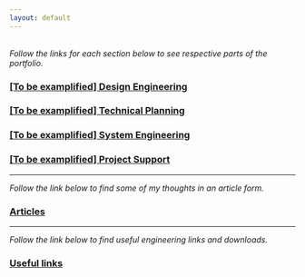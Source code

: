 ```yaml
---
layout: default
---
```


<br> 
<em>Follow the links for each section below to see respective parts of the portfolio.</em>

<!---##
### Reshaping

Reshaping is what I call rethinking through AM. 
Additive manufacturing and topology optimization of mining parts. 
-->

### <a href="https://hvleifsson.github.io/Design_Engineering">[To be examplified] Design Engineering</a>

### <a href="https://hvleifsson.github.io/Technical_Planning">[To be examplified] Technical Planning</a>

### <a href="https://hvleifsson.github.io/syst_eng">[To be examplified] System Engineering</a>

### <a href="https://hvleifsson.github.io/Project_Support">[To be examplified] Project Support</a>


<!---##
### Technical Writing

### Technical Advisory
-->

------------------------------------------------------------------------------------------------------------------------------------
<em>Follow the link below to find some of my thoughts in an article form.</em>
### <a href="hvleifsson.github.io/articles/">Articles</a>

<!---##
<p align="center">
  <img width="460" height="300" src="images/manifold_single_transparent.png">
</p>

<a href="https://lup.lub.lu.se/student-papers/search/publication/8915962">https://lup.lub.lu.se/student-papers/search/publication/8915962</a>




------------------------------------------------------------------------------------------------------------------------------------
<em>Follow the link below to find videos on engineering software and tools.</em>
### <a href="hvleifsson.github.io/articles/">Educationals</a>
-->
------------------------------------------------------------------------------------------------------------------------------------
<em>Follow the link below to find useful engineering links and downloads.</em>
### <a href="hvleifsson.github.io/useful_links/">Useful links</a>









<br> 
 
<br> 
 
<br> 
 
<br> 
 
<br> 
 
<br> 
 
<br> 
 
<br> 
 
<br> 

<br> 
 
<br> 
 
<br> 
 
<br> 
 
<br> 
 
<br> 
 
<br> 
 
<br> 
 
<br> 
